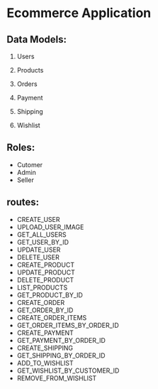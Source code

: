 # Ecommerce Application

## Data Models:

1. Users

2. Products

3. Orders

4. Payment

5. Shipping

6. Wishlist

## Roles:

- Cutomer
- Admin
- Seller

## routes:

- CREATE_USER
- UPLOAD_USER_IMAGE
- GET_ALL_USERS
- GET_USER_BY_ID
- UPDATE_USER
- DELETE_USER
- CREATE_PRODUCT
- UPDATE_PRODUCT
- DELETE_PRODUCT
- LIST_PRODUCTS
- GET_PRODUCT_BY_ID
- CREATE_ORDER
- GET_ORDER_BY_ID
- CREATE_ORDER_ITEMS
- GET_ORDER_ITEMS_BY_ORDER_ID
- CREATE_PAYMENT
- GET_PAYMENT_BY_ORDER_ID
- CREATE_SHIPPING
- GET_SHIPPING_BY_ORDER_ID
- ADD_TO_WISHLIST
- GET_WISHLIST_BY_CUSTOMER_ID
- REMOVE_FROM_WISHLIST
